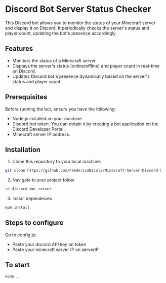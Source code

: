 # Discord Bot Server Status Checker

This Discord bot allows you to monitor the status of your Minecraft server and display it on Discord. It periodically checks the server's status and player count, updating the bot's presence accordingly.

## Features

- Monitors the status of a Minecraft server.
- Displays the server's status (online/offline) and player count in real-time on Discord.
- Updates Discord bot's presence dynamically based on the server's status and player count.

## Prerequisites

Before running the bot, ensure you have the following:

- Node.js installed on your machine.
- Discord bot token. You can obtain it by creating a bot application on the Discord Developer Portal.
- Minecraft server IP address.

## Installation

1. Clone this repository to your local machine:

```bash
git clone https://github.com/FredericoNicola/Minecraft-Server-Discord-Status.git

```
2. Navigate to your project folder

```bash 
cd discord-bot-server
```

3. Install dependecies
   
```bash
npm install
```

## Steps to configure

Go to config.js:
- Paste your discord API key on token
- Paste your minecraft server IP on serverIP

## To start

```bash
node .
```
